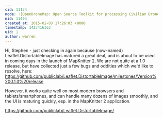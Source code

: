 ```yaml
---
cid: 11134
node: ![OpenDroneMap: Open Source Toolkit for processing Civilian Drone Imagery gets orthophotos](../notes/smathermather/12-23-2014/opendronemap-open-source-toolkit-for-processing-civilian-drone-imagery-gets-orthophotos)
nid: 11494
created_at: 2015-02-08 17:26:03 +0000
timestamp: 1423416363
uid: 1
author: warren
---
```


Hi, Stephen - just checking in again because (now-named) Leaflet.DistortableImage has matured a great deal, and is about to be used in coming days in the launch of MapKnitter 2. We are not quite at a 1.0 release, but have collected just a few bugs and oddities which we'd like to resolve, here: https://github.com/publiclab/Leaflet.DistortableImage/milestones/Version%200.1.0%20release

However, it works quite well on most modern browsers and tablets/smartphones, and can handle many dozens of images smoothly, and the UI is maturing quickly, esp. in the MapKnitter 2 application. 

https://github.com/publiclab/Leaflet.DistortableImage/